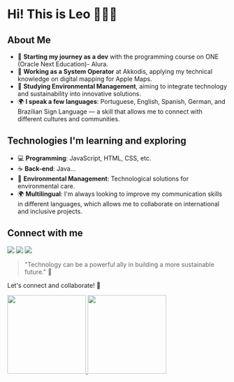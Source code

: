 # Hi! This is Leo 👊🏼😎

## About Me

- 🚀 **Starting my journey as a dev** with the programming course on ONE (Oracle Next Education)- Alura.
- 💼 **Working as a System Operator** at Akkodis, applying my technical knowledge on digital mapping for Apple Maps.
- 🌱 **Studying Environmental Management**, aiming to integrate technology and sustainability into innovative solutions.
- 🌍 **I speak a few languages**: Portuguese, English, Spanish, German, and Brazilian Sign Language — a skill that allows me to connect with different cultures and communities.

## Technologies I'm learning and exploring

- 💻 **Programming**: JavaScript, HTML, CSS, etc.
- ☕ **Back-end**: Java...
- 🌱 **Environmental Management**: Technological solutions for environmental care.
- 🌍 **Multilingual**: I'm always looking to improve my communication skills in different languages, which allows me to collaborate on international and inclusive projects.

## Connect with me

<div>
<a href="https://instagram.com/leo.remerson" target="_blank"><img loading="lazy" src="https://img.shields.io/badge/-Instagram-%23E4405F?style=for-the-badge&logo=instagram&logoColor=white" target="_blank"></a>
<a href = "mailto:leo.remerson77@gmail.com"><img loading="lazy" src="https://img.shields.io/badge/Gmail-D14836?style=for-the-badge&logo=gmail&logoColor=white" target="_blank"></a>
<a href="https://www.linkedin.com/in/leo-remerson" target="_blank"><img loading="lazy" src="https://img.shields.io/badge/-LinkedIn-%230077B5?style=for-the-badge&logo=linkedin&logoColor=white" target="_blank"></a>   
</div>


> "Technology can be a powerful ally in building a more sustainable future." 🌱

Let's connect and collaborate! 🚀


<div>
<a href="https://github.com/leoremerson">
<img loading="lazy" height="180em" src="https://github-readme-stats.vercel.app/api/top-langs/?username=leoremerson&layout=compact&langs_count=7&theme=dracula"/>
<img loading="lazy" height="180em" src="https://github-readme-stats.vercel.app/api?username=leoremerson&show_icons=true&theme=dracula&include_all_commits=true&count_private=true"/>
</div>
